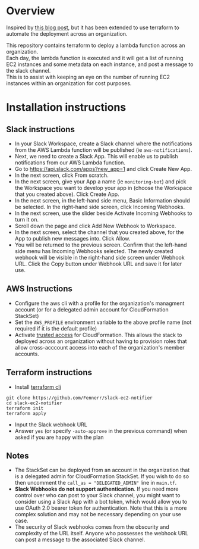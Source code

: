 # Overview

Inspired by [this blog post](https://nivleshc.wordpress.com/2021/06/27/use-aws-lambda-to-send-slack-notifications-for-running-amazon-ec2-instances/), but it has been extended to use terraform to automate the deployment across an organization.  

This repository contains terraform to deploy a lambda function across an organization.  
Each day, the lambda function is executed and it will get a list of running EC2 instances and some metadata on each instance, and post a message to the slack channel.  
This is to assist with keeping an eye on the number of running EC2 instances within an organization for cost purposes.   

# Installation instructions

## Slack instructions

* In your Slack Workspace, create a Slack channel where the notifications from the AWS Lambda function will be published (ie `aws-notifications`).
* Next, we need to create a Slack App. This will enable us to publish notifications from our AWS Lambda function.
* Go to https://api.slack.com/apps?new_app=1 and click Create New App.
* In the next screen, click From scratch.
* In the next screen, give your App a name (ie `monitoring-bot`) and pick the Workspace you want to develop your app in (choose the Workspace that you created above). Click Create App.
* In the next screen, in the left-hand side menu, Basic Information should be selected. In the right-hand side screen, click Incoming Webhooks.
* In the next screen, use the slider beside Activate Incoming Webhooks to turn it on.
* Scroll down the page and click Add New Webhook to Workspace.
* In the next screen, select the channel that you created above, for the App to publish new messages into. Click Allow.
* You will be returned to the previous screen. Confirm that the left-hand side menu has Incoming Webhooks selected. The newly created webhook will be visible in the right-hand side screen under Webhook URL. Click the Copy button under Webhook URL and save it for later use.

## AWS Instructions

* Configure the aws cli with a profile for the organization's managment account (or for a delegated admin account for CloudFormation StackSet)
* Set the `AWS_PROFILE` environment variable to the above profile name (not required if it is the default profile)
* Activate [trusted access](https://docs.aws.amazon.com/AWSCloudFormation/latest/UserGuide/stacksets-orgs-activate-trusted-access.html) for CloudFormation. This allows the stack to deployed across an organization without having to provision roles that allow cross-acccount access into each of the organization's member accounts.

## Terraform instructions


* Install [terraform cli](https://developer.hashicorp.com/terraform/tutorials/aws-get-started/install-cli)
```
git clone https://github.com/Fennerr/slack-ec2-notifier
cd slack-ec2-notifier
terraform init
terraform apply
```
* Input the Slack webhook URL
* Answer `yes` (or specify `-auto-approve` in the previous command) when asked if you are happy with the plan

## Notes

* The StackSet can be deployed from an account in the organization that is a delegated admin for CloudFormation StackSet. If you wish to do so then uncomment the `call_as = "DELEGATED_ADMIN"` line in `main.tf`.
* **Slack Webhooks do not support authentication**. If you need more control over who can post to your Slack channel, you might want to consider using a Slack App with a bot token, which would allow you to use OAuth 2.0 bearer token for authentication. Note that this is a more complex solution and may not be necessary depending on your use case.
* The security of Slack webhooks comes from the obscurity and complexity of the URL itself. Anyone who possesses the webhook URL can post a message to the associated Slack channel. 

